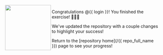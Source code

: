 <img src="https://octodex.github.com/images/welcometocat.png" align="left" height="150px" />

Congratulations @{{ login }}! You finished the exercise! 🎉🎉🎉

We've updated the repository with a couple changes to highlight your success!

Return to the [repository home](/{{ repo_full_name }}) page to see your progress!
